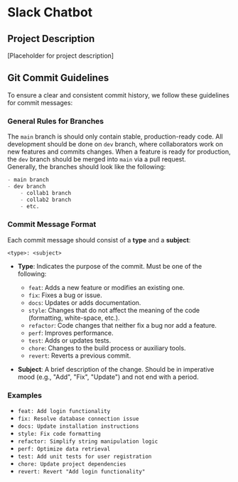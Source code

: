 # Slack Chatbot 
## Project Description
[Placeholder for project description]

## Git Commit Guidelines

To ensure a clear and consistent commit history, we follow these guidelines for commit messages:

### General Rules for Branches
The `main` branch is should only contain stable, production-ready code. All development should be done on `dev` branch, where collaborators work on new features and commits changes. When a feature is ready for production, the `dev` branch should be merged into `main` via a pull request.  
Generally, the branches should look like the following:

```python 
- main branch
- dev branch
    - collab1 branch
    - collab2 branch
    - etc.
```

### Commit Message Format

Each commit message should consist of a **type** and a **subject**:

```
<type>: <subject>
```

- **Type**: Indicates the purpose of the commit. Must be one of the following:
  - `feat`: Adds a new feature or modifies an existing one.
  - `fix`: Fixes a bug or issue.
  - `docs`: Updates or adds documentation.
  - `style`: Changes that do not affect the meaning of the code (formatting, white-space, etc.).
  - `refactor`: Code changes that neither fix a bug nor add a feature.
  - `perf`: Improves performance.
  - `test`: Adds or updates tests.
  - `chore`: Changes to the build process or auxiliary tools.
  - `revert`: Reverts a previous commit.

- **Subject**: A brief description of the change. Should be in imperative mood (e.g., "Add", "Fix", "Update") and not end with a period.

### Examples

- `feat: Add login functionality`
- `fix: Resolve database connection issue`
- `docs: Update installation instructions`
- `style: Fix code formatting`
- `refactor: Simplify string manipulation logic`
- `perf: Optimize data retrieval`
- `test: Add unit tests for user registration`
- `chore: Update project dependencies`
- `revert: Revert "Add login functionality"`
